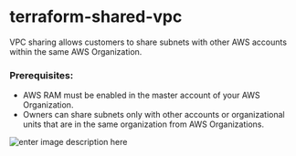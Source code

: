 # terraform-shared-vpc

VPC sharing allows customers to share subnets with other AWS accounts within the same AWS Organization.
### Prerequisites:
 - AWS RAM must be enabled in the master account of your AWS Organization.
 - Owners can share subnets only with other accounts or organizational units that are in the same organization from AWS Organizations.
 
 ![enter image description here](https://drive.google.com/uc?id=1RbxGix-S1a9OcwNYC4uJingHsGiQSTS7)